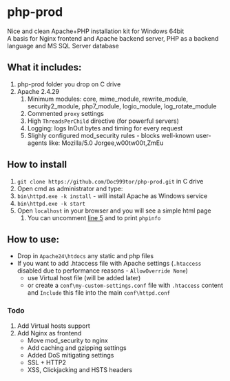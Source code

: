 # php-prod

Nice and clean Apache+PHP installation kit for Windows 64bit  
A basis for Nginx frontend and Apache backend server, PHP as a backend language and MS SQL Server database

## What it includes:
1. php-prod folder you drop on C drive
2. Apache 2.4.29
    1. Minimum modules: core, mime_module, rewrite_module, security2_module, php7_module, logio_module, log_rotate_module
    2. Commented `proxy` settings
    3. High `ThreadsPerChild` directive (for powerful servers)
    4. Logging: logs InOut bytes and timing for every request
    5. Slighly configured mod_security rules - blocks well-known user-agents like: Mozilla/5.0 Jorgee,w00tw00t,ZmEu


## How to install
1. `git clone https://github.com/Doc999tor/php-prod.git` in C drive
2. Open cmd as administrator and type:
3. `bin\httpd.exe -k install` - will install Apache as Windows service
4. `bin\httpd.exe -k start`
5. Open `localhost` in your browser and you will see a simple html page
    1. You can uncomment [line 5](https://github.com/Doc999tor/php-prod/blob/2455c6bb419cde5ba6479f36248f8fbf25d7c1fa/Apache24/htdocs/index.php#L5) and to print `phpinfo`

## How to use:
* Drop in `Apache24\htdocs` any static and php files
* If you want to add .htaccess file with Apache settings (`.htaccess` disabled due to performance reasons - `AllowOverride None`)
    * use Virtual host file (will be added later)
    * or create a `conf\my-custom-settings.conf` file with `.htaccess` content and `Include` this file into the main `conf\httpd.conf`
    
### Todo
1. Add Virtual hosts support
2. Add Nginx as frontend
    * Move mod_security to nginx
    * Add caching and gzipping settings
    * Added DoS mitigating settings
    * SSL + HTTP2
    * XSS, Clickjacking and HSTS headers
